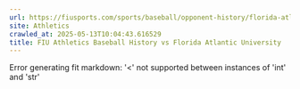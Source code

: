 ```yaml
---
url: https://fiusports.com/sports/baseball/opponent-history/florida-atlantic-university/4
site: Athletics
crawled_at: 2025-05-13T10:04:43.616529
title: FIU Athletics Baseball History vs Florida Atlantic University
---
```


Error generating fit markdown: '<' not supported between instances of 'int' and 'str'